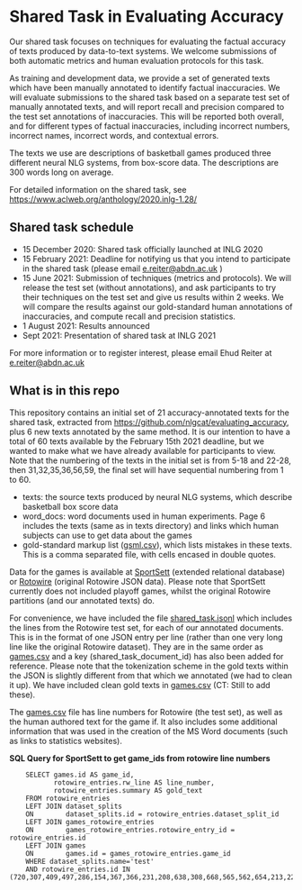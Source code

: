 # Shared Task in Evaluating Accuracy
Our shared task focuses on techniques for evaluating the factual accuracy of texts produced by data-to-text systems.   We welcome submissions of both automatic metrics and human evaluation protocols for this task.

As training and development data, we provide a set of generated texts which have been manually annotated to identify factual inaccuracies.  We will evaluate submissions to the shared task based on a separate test set of manually annotated texts, and will report recall and precision compared to the test set annotations of inaccuracies.   This will be reported both overall, and for different types of factual inaccuracies, including incorrect numbers, incorrect names, incorrect words, and contextual errors. 

The texts we use are descriptions of basketball games produced three different neural NLG systems, from box-score data.  The descriptions are 300 words long on average.

For detailed information on the shared task, see https://www.aclweb.org/anthology/2020.inlg-1.28/

## Shared task schedule
* 15 December 2020: Shared task officially launched at INLG 2020
* 15 February 2021: Deadline for notifying us that you intend to participate in the shared task (please email   e.reiter@abdn.ac.uk )
* 15 June 2021: Submission of techniques (metrics and protocols).  We will release the test set (without annotations), and ask participants to try their techniques on the test set and give us results within 2 weeks.   We will compare the results against our gold-standard human annotations of inaccuracies, and compute recall and precision statistics.
* 1 August 2021: Results announced
* Sept 2021: Presentation of shared task at INLG 2021

For more information or to register interest, please email Ehud Reiter at   e.reiter@abdn.ac.uk

## What is in this repo
This repository contains an initial set of 21 accuracy-annotated texts for the shared task, extracted from https://github.com/nlgcat/evaluating_accuracy, plus 6 new texts annotated by the same method.  It is our intention to have a total of 60 texts available by the February 15th 2021 deadline, but we wanted to make what we have already available for participants to view.  Note that the numbering of the texts in the initial set is from 5-18 and 22-28, then 31,32,35,36,56,59, the final set will have sequential numbering from 1 to 60.
* texts: the source texts produced by neural NLG systems, which describe basketball box score data
* word_docs: word documents used in human experiments.  Page 6 includes the texts (same as in texts directory) and links which human subjects can use to get data about the games
* gold-standard markup list ([gsml.csv](https://github.com/ehudreiter/accuracySharedTask/blob/main/gsml.csv)), which lists mistakes in these texts.  This is a comma separated file, with cells encased in double quotes.

Data for the games is available at [SportSett](https://github.com/nlgcat/sport_sett_basketball) (extended relational database) or [Rotowire](https://github.com/harvardnlp/boxscore-data) (original Rotowire JSON data).  Please note that SportSett currently does not included playoff games, whilst the original Rotowire partitions (and our annotated texts) do.

For convenience, we have included the file [shared_task.jsonl](https://github.com/ehudreiter/accuracySharedTask/blob/main/shared_task.jsonl) which includes the lines from the Rotowire test set, for each of our annotated documents.  This is in the format of one JSON entry per line (rather than one very long line like the original Rotowire dataset).  They are in the same order as [games.csv](https://github.com/ehudreiter/accuracySharedTask/blob/main/games.csv) and a key (shared_task_document_id) has also been added for reference.  Please note that the tokenization scheme in the gold texts within the JSON is slightly different from that which we annotated (we had to clean it up).  We have included clean gold texts in [games.csv](https://github.com/ehudreiter/accuracySharedTask/blob/main/games.csv) (CT: Still to add these).

The [games.csv](https://github.com/ehudreiter/accuracySharedTask/blob/main/games.csv) file has line numbers for Rotowire (the test set), as well as the human authored text for the game if.  It also includes some additional information that was used in the creation of the MS Word documents (such as links to statistics websites).

**SQL Query for SportSett to get game_ids from rotowire line numbers**
```
    SELECT games.id AS game_id,
           rotowire_entries.rw_line AS line_number,
           rotowire_entries.summary AS gold_text
    FROM rotowire_entries
    LEFT JOIN dataset_splits
    ON        dataset_splits.id = rotowire_entries.dataset_split_id
    LEFT JOIN games_rotowire_entries
    ON        games_rotowire_entries.rotowire_entry_id = rotowire_entries.id
    LEFT JOIN games
    ON        games.id = games_rotowire_entries.game_id
    WHERE dataset_splits.name='test'
    AND rotowire_entries.id IN (720,307,409,497,286,154,367,366,231,208,638,308,668,565,562,654,213,220,105,512,138,681,260,392,379,415,727);
```